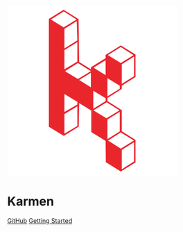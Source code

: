 ![logo](_media/karmen-logo-rect.svg)

# Karmen

[GitHub](https://github.com/fragaria/karmen/)
[Getting Started](#karmen)
